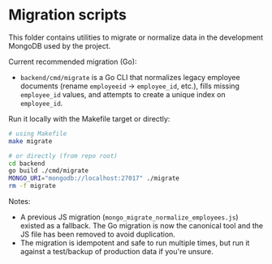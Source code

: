 Migration scripts
=================

This folder contains utilities to migrate or normalize data in the development MongoDB used by the project.

Current recommended migration (Go):

- `backend/cmd/migrate` is a Go CLI that normalizes legacy employee documents (rename `employeeid` -> `employee_id`, etc.), fills missing `employee_id` values, and attempts to create a unique index on `employee_id`.

Run it locally with the Makefile target or directly:

```bash
# using Makefile
make migrate

# or directly (from repo root)
cd backend
go build ./cmd/migrate
MONGO_URI="mongodb://localhost:27017" ./migrate
rm -f migrate
```

Notes:
- A previous JS migration (`mongo_migrate_normalize_employees.js`) existed as a fallback. The Go migration is now the canonical tool and the JS file has been removed to avoid duplication.
- The migration is idempotent and safe to run multiple times, but run it against a test/backup of production data if you're unsure.
